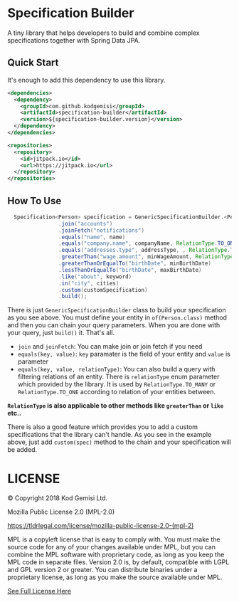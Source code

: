 # Specification Builder

A tiny library that helps developers to build and combine complex specifications together with Spring Data JPA.

## Quick Start
It's enough to add this dependency to use this library.
```xml
<dependencies>
  <dependency>
    <groupId>com.github.kodgemisi</groupId>
    <artifactId>specification-builder</artifactId>
    <version>${specification-builder.version}</version>
  </dependency>
</dependencies>

<repositories>
  <repository>
    <id>jitpack.io</id>
    <url>https://jitpack.io</url>
  </repository>
</repositories>
```

## How To Use

```java
  Specification<Person> specification = GenericSpecificationBuilder.<Person>of(Person.class)
 				.join("accounts")
 				.joinFetch("notifications")
 				.equals("name", name)
 				.equals("company.name", companyName, RelationType.TO_ONE)
 				.equals("addresses.type", addressType, , RelationType.TO_MANY)
 				.greaterThan("wage.amount", minWageAmount, RelationType.TO_ONE)
 				.greaterThanOrEqualTo("birthDate", minBirthDate)
 				.lessThanOrEqualTo("birthDate", maxBirthDate)
 				.like("about", keyword)
 				.in("city", cities)
 				.custom(customSpecification)
 				.build();
```
There is just `GenericSpecificationBuilder` class to build your specification as you see above. 
You must define your entity in `of(Person.class)` method and then you can chain your query parameters.
When you are done with your query, just `build()` it. That's all.

- `join` and `joinFetch`: You can make join or join fetch if you need
- `equals(key, value)`: `key` paramater is the field of your entity and `value` is parameter
- `equals(key, value, relationType)`: You can also build a query with filtering relations of an entity.
There is `relationType` enum parameter which provided by the library.
It is used by `RelationType.TO_MANY` or `RelationType.TO_ONE` according to relation of your entities between.

**`RelationType` is also applicable to other methods like `greaterThan` or `like` etc..**

There is also a good feature which provides you to add a custom specifications that the library can't handle.
As you see in the example above, just add `custom(spec)` method to the chain and your specification will be added.
 
# LICENSE

 © Copyright 2018 Kod Gemisi Ltd.

 Mozilla Public License 2.0 (MPL-2.0)

 https://tldrlegal.com/license/mozilla-public-license-2.0-(mpl-2)

 MPL is a copyleft license that is easy to comply with. You must make the source code for any of your changes available under MPL, but you can combine the MPL software with proprietary code, as long as you keep the MPL code in separate files. Version 2.0 is, by default, compatible with LGPL and GPL version 2 or greater. You can distribute binaries under a proprietary license, as long as you make the source available under MPL.

 [See Full License Here](https://www.mozilla.org/en-US/MPL/2.0/)
